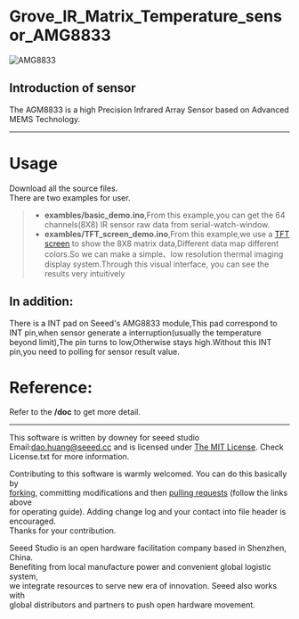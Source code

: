 Grove_IR_Matrix_Temperature_sensor_AMG8833
==================  
![AMG8833](https://github.com/linux-downey/Grove_Temperature_sensor_AMG8833/blob/master/AMG8833.png)

Introduction of sensor
----------------------------  
The AGM8833 is a high Precision Infrared Array Sensor based on Advanced MEMS Technology.

***
Usage  
=======
Download all the source files.  
There are two examples for user.  
>* **exambles/basic_demo.ino**,From this example,you can get the 64 channels(8X8) IR sensor raw data from serial-watch-window.  
>* **exambles/TFT_screen_demo.ino**,From this example,we use a [TFT screen](https://www.seeedstudio.com/2.8-TFT-Touch-Shield-V2.0-p-1286.html) to show the 8X8 matrix data,Different data map different   colors.So we can make a simple、low resolution thermal imaging display system.Through this visual interface, you can see the results   very intuitively

In addition:  
---------------------
There is a INT pad on Seeed's AMG8833 module,This pad correspond to INT pin,when sensor generate a interruption(usually the temperature beyond limit),The pin turns to low,Otherwise stays high.Without this INT pin,you need to polling for sensor result value.  


Reference:
===============
Refer to the **/doc** to get more detail.


***
This software is written by downey  for seeed studio<br>
Email:dao.huang@seeed.cc
and is licensed under [The MIT License](http://opensource.org/licenses/mit-license.php). Check License.txt for more information.<br>

Contributing to this software is warmly welcomed. You can do this basically by<br>
[forking](https://help.github.com/articles/fork-a-repo), committing modifications and then [pulling requests](https://help.github.com/articles/using-pull-requests) (follow the links above<br>
for operating guide). Adding change log and your contact into file header is encouraged.<br>
Thanks for your contribution.

Seeed Studio is an open hardware facilitation company based in Shenzhen, China. <br>
Benefiting from local manufacture power and convenient global logistic system, <br>
we integrate resources to serve new era of innovation. Seeed also works with <br>
global distributors and partners to push open hardware movement.<br>
